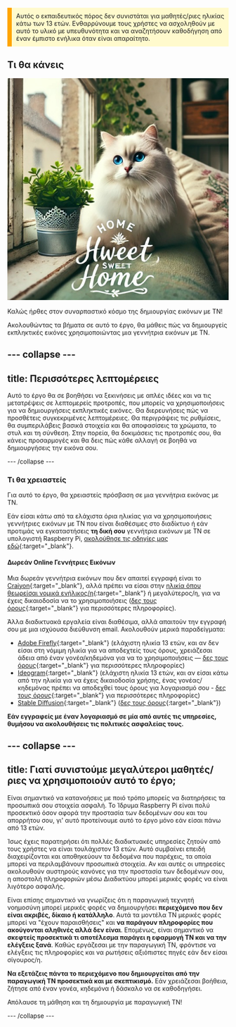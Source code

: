 <p style='border-left: solid; border-width:10px; border-color: #FFA500; background-color: #FFFACD; padding: 10px;'>
Αυτός ο εκπαιδευτικός πόρος δεν συνιστάται για μαθητές/ριες ηλικίας κάτω των 13 ετών. Ενθαρρύνουμε τους χρήστες να ασχοληθούν με αυτό το υλικό με υπευθυνότητα και να αναζητήσουν καθοδήγηση από έναν έμπιστο ενήλικα όταν είναι απαραίτητο.
</p>

## Τι θα κάνεις

![Μια χνουδωτή λευκή γάτα με εντυπωσιακά μπλε μάτια και μια ροζ μύτη κάθεται σε ένα περβάζι και στο πίσω μέρος ενός καναπέ, δίπλα σε μια γλάστρα με φυτό σε ένα διακοσμητικό μεταλλικό δοχείο. Το περβάζι είναι μέρος ενός ζεστού εσωτερικού χώρου, με ένα λουλουδάτο μαξιλάρι, ένα καταπράσινο φυτό και ράφια. Από το παράθυρο διακρίνεται ένα κτίριο. Στο πρώτο πλάνο της εικόνας, υπάρχει κείμενο που γράφει "HOME Hweet SWEET Home" σε κομψό στυλ, με λίγη διακόσμηση.](images/prompt8.jpg)

Καλώς ήρθες στον συναρπαστικό κόσμο της δημιουργίας εικόνων με ΤΝ!

Ακολουθώντας τα βήματα σε αυτό το έργο, θα μάθεις πώς να δημιουργείς εκπληκτικές εικόνες χρησιμοποιώντας μια γεννήτρια εικόνων με ΤΝ.

## --- collapse ---

## title: Περισσότερες λεπτομέρειες

Αυτό το έργο θα σε βοηθήσει να ξεκινήσεις με απλές ιδέες και να τις μετατρέψεις σε λεπτομερείς προτροπές, που μπορείς να χρησιμοποιήσεις για να δημιουργήσεις εκπληκτικές εικόνες. Θα διερευνήσεις πώς να προσθέτεις συγκεκριμένες λεπτομέρειες. Θα περιγράψεις τις ρυθμίσεις, θα συμπεριλάβεις βασικά στοιχεία και θα αποφασίσεις τα χρώματα, το στυλ και τη σύνθεση. Στην πορεία, θα δοκιμάσεις τις προτροπές σου, θα κάνεις προσαρμογές και θα δεις πώς κάθε αλλαγή σε βοηθά να δημιουργήσεις την εικόνα σου.

\--- /collapse ---

### Τι θα χρειαστείς

Για αυτό το έργο, θα χρειαστείς πρόσβαση σε μια γεννήτρια εικόνας με ΤΝ.

Εάν είσαι κάτω από τα ελάχιστα όρια ηλικίας για να χρησιμοποιήσεις γεννήτριες εικόνων με ΤΝ που είναι διαθέσιμες στο διαδίκτυο ή εάν προτιμάς να εγκαταστήσεις **τη δική σου** γεννήτρια εικόνων με ΤΝ σε υπολογιστή Raspberry Pi, [ακολούθησε τις οδηγίες μας εδώ](https://projects.raspberrypi.org/en/projects/ai-images-on-pi){:target="_blank"}.

#### Δωρεάν Online Γεννήτριες Εικόνων

Μια δωρεάν γεννήτρια εικόνων που δεν απαιτεί εγγραφή είναι το [Craiyon](https://www.craiyon.com){:target="_blank"}, αλλά πρέπει να είσαι στην [ηλικία όπου θεωρείσαι νομικά ενήλικος/η](https://en.wikipedia.org/wiki/Age_of_majority){:target="_blank"} ή μεγαλύτερος/η, για να έχεις δικαιοδοσία να το χρησιμοποιήσεις ([δες τους όρους](https://www.craiyon.com/terms){:target="_blank"} για περισσότερες πληροφορίες).

Άλλα διαδικτυακά εργαλεία είναι διαθέσιμα, αλλά απαιτούν την εγγραφή σου με μια ισχύουσα διεύθυνση email. Ακολουθούν μερικά παραδείγματα:

- [Adobe Firefly](https://firefly.adobe.com/){:target="_blank"} (ελάχιστη ηλικία 13 ετών, και αν δεν είσαι στη νόμιμη ηλικία για να αποδεχτείς τους όρους, χρειάζεσαι άδεια από έναν γονέα/κηδεμόνα για να το χρησιμοποιήσεις — [δες τους όρους](https://www.adobe.com/uk/legal/terms.html){:target="_blank"} για περισσότερες πληροφορίες)
- [Ideogram](https://www.ideogram.ai){:target="_blank"} (ελάχιστη ηλικία 13 ετών, και αν είσαι κάτω από την ηλικία για να έχεις δικαιοδοσία χρήσης, ένας γονέας/κηδεμόνας πρέπει να αποδεχθεί τους όρους για λογαριασμό σου - [δες τους όρους](https://ideogram.ai/legal/tos){:target="_blank"} για περισσότερες πληροφορίες)
- [Stable Diffusion](https://stablediffusionweb.com/){:target="_blank"} ([δες τους όρους](https://stablediffusionweb.com/terms-and-conditions){:target="_blank"})

**Εάν εγγραφείς με έναν λογαριασμό σε μία από αυτές τις υπηρεσίες, θυμήσου να ακολουθήσεις τις πολιτικές ασφαλείας τους.**

## --- collapse ---

## title: Γιατί συνιστούμε μεγαλύτεροι μαθητές/ριες να χρησιμοποιούν αυτό το έργο;

Είναι σημαντικό να κατανοήσεις με ποιό τρόπο μπορείς να διατηρήσεις τα προσωπικά σου στοιχεία ασφαλή. Το Ίδρυμα Raspberry Pi είναι πολύ προσεκτικό όσον αφορά την προστασία των δεδομένων σου και του απορρήτου σου, γι' αυτό προτείνουμε αυτό το έργο μόνο εάν είσαι πάνω από 13 ετών.

Ίσως έχεις παρατηρήσει ότι πολλές διαδικτυακές υπηρεσίες ζητούν από τους χρήστες να είναι τουλάχιστον 13 ετών. Αυτό συμβαίνει επειδή διαχειρίζονται και αποθηκεύουν τα δεδομένα που παρέχεις, τα οποία μπορεί να περιλαμβάνουν προσωπικά στοιχεία. Αν και αυτές οι υπηρεσίες ακολουθούν αυστηρούς κανόνες για την προστασία των δεδομένων σου, η αποστολή πληροφοριών μέσω Διαδικτύου μπορεί μερικές φορές να είναι λιγότερο ασφαλής.

Είναι επίσης σημαντικό να γνωρίζεις ότι η παραγωγική τεχνητή νοημοσύνη μπορεί μερικές φορές να δημιουργήσει **περιεχόμενο που δεν είναι ακριβές, δίκαιο ή κατάλληλο**. Αυτά τα μοντέλα ΤΝ μερικές φορές μπορεί να "έχουν παραισθήσεις" και **να παράγουν πληροφορίες που ακούγονται αληθινές αλλά δεν είναι**. Επομένως, είναι σημαντικό να **σκεφτείς προσεκτικά τι αποτέλεσμα παράγει η εφαρμογή ΤΝ και να την ελέγξεις ξανά**. Καθώς εργάζεσαι με την παραγωγική ΤΝ, φρόντισε να ελέγξεις τις πληροφορίες και να ρωτήσεις αξιόπιστες πηγές εάν δεν είσαι σίγουρος/η.

**Να εξετάζεις πάντα το περιεχόμενο που δημιουργείται από την παραγωγική ΤΝ προσεκτικά και με σκεπτικισμό.** Εάν χρειάζεσαι βοήθεια, ζήτησε από έναν γονέα, κηδεμόνα ή δάσκαλο να σε καθοδηγήσει.

Απόλαυσε τη μάθηση και τη δημιουργία με παραγωγική ΤΝ!

\--- /collapse ---
